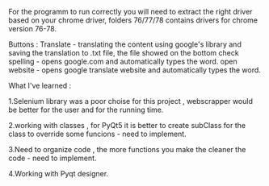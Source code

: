 For the programm to run correctly you will need to extract the right driver based on your chrome driver, folders 76/77/78 contains drivers for chrome version 76-78.

Buttons : 
Translate - translating the content using google's library and saving the translation to .txt file, the file showed on the bottom
check spelling - opens google.com and automatically types the word.
open website - opens google translate website and automatically types the word.


What I've learned :

1.Selenium library was a poor choise for this project , webscrapper would be better for the user and for the running time.

2.working with classes , for PyQt5 it is better to create subClass for the class to override some funcions - need to implement.

3.Need to organize code , the more functions you make the cleaner the code - need to implement.

4.Working with Pyqt designer.

 
